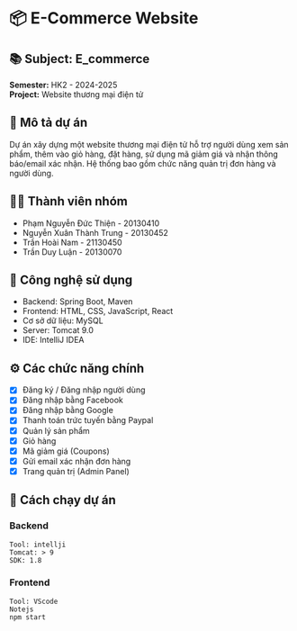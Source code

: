 # 📦 E-Commerce Website

## 📚 Subject: E_commerce  
**Semester:** HK2 - 2024-2025  
**Project:** Website thương mại điện tử

## 📝 Mô tả dự án
Dự án xây dựng một website thương mại điện tử hỗ trợ người dùng xem sản phẩm, thêm vào giỏ hàng, đặt hàng, sử dụng mã giảm giá và nhận thông báo/email xác nhận. Hệ thống bao gồm chức năng quản trị đơn hàng và người dùng.

## 🧑‍💻 Thành viên nhóm
- Phạm Nguyễn Đức Thiện - 20130410
- Nguyễn Xuân Thành Trung - 20130452
- Trần Hoài Nam - 21130450
- Trần Duy Luận  - 20130070 
 

## 🔧 Công nghệ sử dụng
- Backend: Spring Boot, Maven
- Frontend: HTML, CSS, JavaScript, React
- Cơ sở dữ liệu: MySQL
- Server: Tomcat 9.0
- IDE: IntelliJ IDEA

## ⚙️ Các chức năng chính
- [x] Đăng ký / Đăng nhập người dùng
- [x] Đăng nhập bằng Facebook
- [x] Đăng nhập bằng Google
- [x] Thanh toán trức tuyến bằng Paypal
- [x] Quản lý sản phẩm
- [x] Giỏ hàng 
- [x] Mã giảm giá (Coupons)
- [x] Gửi email xác nhận đơn hàng
- [x] Trang quản trị (Admin Panel)

## 🚀 Cách chạy dự án
### Backend
    Tool: intellji
    Tomcat: > 9
    SDK: 1.8
### Frontend
    Tool: VScode
    Notejs
    npm start
